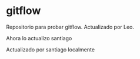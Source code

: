 # gitflow
Repositorio para probar gitflow.
Actualizado por Leo.

Ahora lo actualizo santiago

Actualizado por santiago localmente
